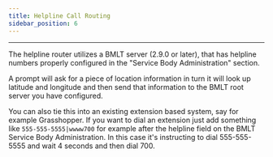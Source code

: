 ```yaml
---
title: Helpline Call Routing
sidebar_position: 6
---
```


---

The helpline router utilizes a BMLT server (2.9.0 or later), that has helpline numbers properly configured in the "Service Body Administration" section.

A prompt will ask for a piece of location information in turn it will look up latitude and longitude and then send that information to the BMLT root server you have configured.

You can also tie this into an existing extension based system, say for example Grasshopper.  If you want to dial an extension just add something like `555-555-5555|wwww700` for example after the helpline field on the BMLT Service Body Administration.  In this case it's instructing to dial 555-555-5555 and wait 4 seconds and then dial 700. 
